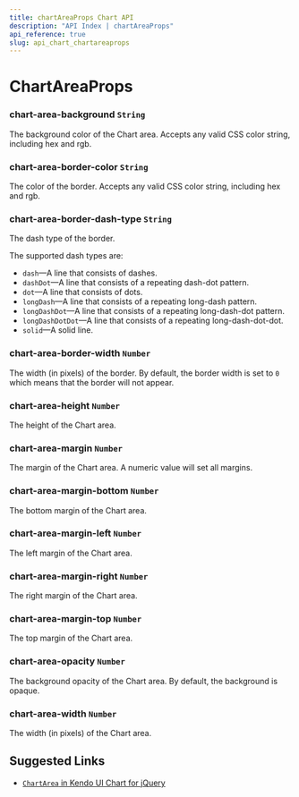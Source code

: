```yaml
---
title: chartAreaProps Chart API
description: "API Index | chartAreaProps"
api_reference: true
slug: api_chart_chartareaprops
---
```


# ChartAreaProps

### chart-area-background `String`

The background color of the Chart area. Accepts any valid CSS color string, including hex and rgb.

### chart-area-border-color `String`

The color of the border. Accepts any valid CSS color string, including hex and rgb.

### chart-area-border-dash-type `String`

The dash type of the border.

The supported dash types are:

* `dash`&mdash;A line that consists of dashes.
* `dashDot`&mdash;A line that consists of a repeating dash-dot pattern.
* `dot`&mdash;A line that consists of dots.
* `longDash`&mdash;A line that consists of a repeating long-dash pattern.
* `longDashDot`&mdash;A line that consists of a repeating long-dash-dot pattern.
* `longDashDotDot`&mdash;A line that consists of a repeating long-dash-dot-dot.
* `solid`&mdash;A solid line.

### chart-area-border-width `Number`

The width (in pixels) of the border. By default, the border width is set to `0` which means that the border will not appear.

### chart-area-height `Number`

The height of the Chart area.

### chart-area-margin `Number`

The margin of the Chart area. A numeric value will set all margins.

### chart-area-margin-bottom `Number`

The bottom margin of the Chart area.

### chart-area-margin-left `Number`

The left margin of the Chart area.

### chart-area-margin-right `Number`

The right margin of the Chart area.

### chart-area-margin-top `Number`

The top margin of the Chart area.

### chart-area-opacity `Number`

The background opacity of the Chart area. By default, the background is opaque.

### chart-area-width `Number`

The width (in pixels) of the Chart area.

## Suggested Links

* [`ChartArea` in Kendo UI Chart for jQuery](https://docs.telerik.com/kendo-ui/api/javascript/dataviz/ui/chart/configuration/chartarea)
